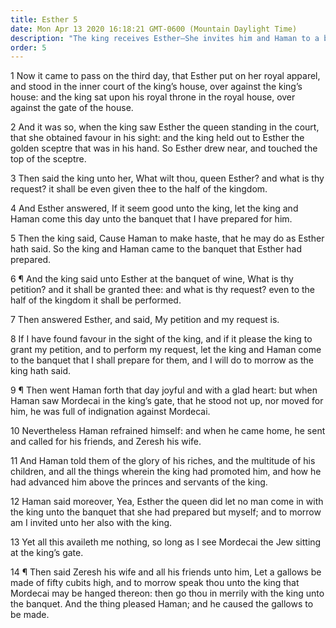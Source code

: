 ```yaml
---
title: Esther 5
date: Mon Apr 13 2020 16:18:21 GMT-0600 (Mountain Daylight Time)
description: "The king receives Esther—She invites him and Haman to a banquet—Haman plans to have Mordecai hanged."
order: 5
---
```


1 Now it came to pass on the third day, that Esther put on her royal apparel, and stood in the inner court of the king’s house, over against the king’s house: and the king sat upon his royal throne in the royal house, over against the gate of the house.

2 And it was so, when the king saw Esther the queen standing in the court, that she obtained favour in his sight: and the king held out to Esther the golden sceptre that was in his hand. So Esther drew near, and touched the top of the sceptre.

3 Then said the king unto her, What wilt thou, queen Esther? and what is thy request? it shall be even given thee to the half of the kingdom.

4 And Esther answered, If it seem good unto the king, let the king and Haman come this day unto the banquet that I have prepared for him.

5 Then the king said, Cause Haman to make haste, that he may do as Esther hath said. So the king and Haman came to the banquet that Esther had prepared.

6 ¶ And the king said unto Esther at the banquet of wine, What is thy petition? and it shall be granted thee: and what is thy request? even to the half of the kingdom it shall be performed.

7 Then answered Esther, and said, My petition and my request is.

8 If I have found favour in the sight of the king, and if it please the king to grant my petition, and to perform my request, let the king and Haman come to the banquet that I shall prepare for them, and I will do to morrow as the king hath said.

9 ¶ Then went Haman forth that day joyful and with a glad heart: but when Haman saw Mordecai in the king’s gate, that he stood not up, nor moved for him, he was full of indignation against Mordecai.

10 Nevertheless Haman refrained himself: and when he came home, he sent and called for his friends, and Zeresh his wife.

11 And Haman told them of the glory of his riches, and the multitude of his children, and all the things wherein the king had promoted him, and how he had advanced him above the princes and servants of the king.

12 Haman said moreover, Yea, Esther the queen did let no man come in with the king unto the banquet that she had prepared but myself; and to morrow am I invited unto her also with the king.

13 Yet all this availeth me nothing, so long as I see Mordecai the Jew sitting at the king’s gate.

14 ¶ Then said Zeresh his wife and all his friends unto him, Let a gallows be made of fifty cubits high, and to morrow speak thou unto the king that Mordecai may be hanged thereon: then go thou in merrily with the king unto the banquet. And the thing pleased Haman; and he caused the gallows to be made.
